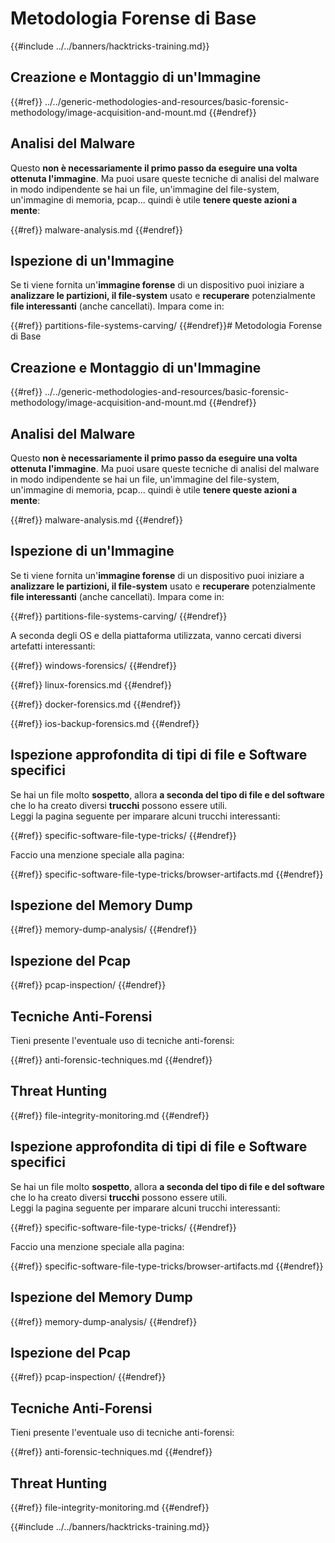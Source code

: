 # Metodologia Forense di Base

{{#include ../../banners/hacktricks-training.md}}

## Creazione e Montaggio di un'Immagine


{{#ref}}
../../generic-methodologies-and-resources/basic-forensic-methodology/image-acquisition-and-mount.md
{{#endref}}

## Analisi del Malware

Questo **non è necessariamente il primo passo da eseguire una volta ottenuta l'immagine**. Ma puoi usare queste tecniche di analisi del malware in modo indipendente se hai un file, un'immagine del file-system, un'immagine di memoria, pcap... quindi è utile **tenere queste azioni a mente**:


{{#ref}}
malware-analysis.md
{{#endref}}

## Ispezione di un'Immagine

Se ti viene fornita un'**immagine forense** di un dispositivo puoi iniziare a **analizzare le partizioni, il file-system** usato e **recuperare** potenzialmente **file interessanti** (anche cancellati). Impara come in:


{{#ref}}
partitions-file-systems-carving/
{{#endref}}# Metodologia Forense di Base



## Creazione e Montaggio di un'Immagine


{{#ref}}
../../generic-methodologies-and-resources/basic-forensic-methodology/image-acquisition-and-mount.md
{{#endref}}

## Analisi del Malware

Questo **non è necessariamente il primo passo da eseguire una volta ottenuta l'immagine**. Ma puoi usare queste tecniche di analisi del malware in modo indipendente se hai un file, un'immagine del file-system, un'immagine di memoria, pcap... quindi è utile **tenere queste azioni a mente**:


{{#ref}}
malware-analysis.md
{{#endref}}

## Ispezione di un'Immagine

Se ti viene fornita un'**immagine forense** di un dispositivo puoi iniziare a **analizzare le partizioni, il file-system** usato e **recuperare** potenzialmente **file interessanti** (anche cancellati). Impara come in:


{{#ref}}
partitions-file-systems-carving/
{{#endref}}

A seconda degli OS e della piattaforma utilizzata, vanno cercati diversi artefatti interessanti:


{{#ref}}
windows-forensics/
{{#endref}}


{{#ref}}
linux-forensics.md
{{#endref}}


{{#ref}}
docker-forensics.md
{{#endref}}


{{#ref}}
ios-backup-forensics.md
{{#endref}}

## Ispezione approfondita di tipi di file e Software specifici

Se hai un file molto **sospetto**, allora **a seconda del tipo di file e del software** che lo ha creato diversi **trucchi** possono essere utili.\
Leggi la pagina seguente per imparare alcuni trucchi interessanti:


{{#ref}}
specific-software-file-type-tricks/
{{#endref}}

Faccio una menzione speciale alla pagina:


{{#ref}}
specific-software-file-type-tricks/browser-artifacts.md
{{#endref}}

## Ispezione del Memory Dump


{{#ref}}
memory-dump-analysis/
{{#endref}}

## Ispezione del Pcap


{{#ref}}
pcap-inspection/
{{#endref}}

## **Tecniche Anti-Forensi**

Tieni presente l'eventuale uso di tecniche anti-forensi:


{{#ref}}
anti-forensic-techniques.md
{{#endref}}

## Threat Hunting


{{#ref}}
file-integrity-monitoring.md
{{#endref}}



## Ispezione approfondita di tipi di file e Software specifici

Se hai un file molto **sospetto**, allora **a seconda del tipo di file e del software** che lo ha creato diversi **trucchi** possono essere utili.\
Leggi la pagina seguente per imparare alcuni trucchi interessanti:


{{#ref}}
specific-software-file-type-tricks/
{{#endref}}

Faccio una menzione speciale alla pagina:


{{#ref}}
specific-software-file-type-tricks/browser-artifacts.md
{{#endref}}

## Ispezione del Memory Dump


{{#ref}}
memory-dump-analysis/
{{#endref}}

## Ispezione del Pcap


{{#ref}}
pcap-inspection/
{{#endref}}

## **Tecniche Anti-Forensi**

Tieni presente l'eventuale uso di tecniche anti-forensi:


{{#ref}}
anti-forensic-techniques.md
{{#endref}}

## Threat Hunting


{{#ref}}
file-integrity-monitoring.md
{{#endref}}

{{#include ../../banners/hacktricks-training.md}}
